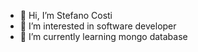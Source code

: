 - 👋 Hi, I’m Stefano Costi
- 👀 I’m interested in software developer
- 🌱 I’m currently learning mongo database 


